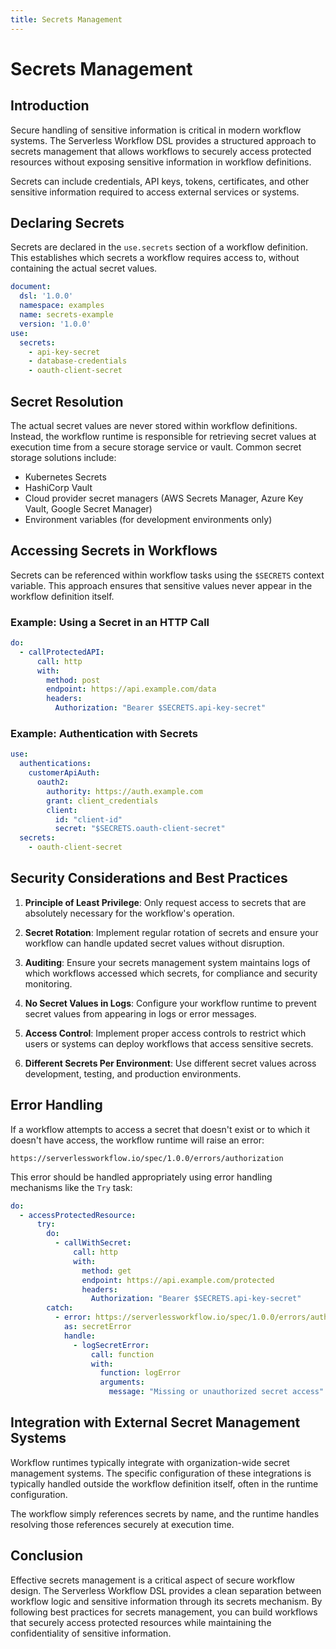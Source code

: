 ```yaml
---
title: Secrets Management
---
```


# Secrets Management

## Introduction

Secure handling of sensitive information is critical in modern workflow systems. The Serverless Workflow DSL provides a structured approach to secrets management that allows workflows to securely access protected resources without exposing sensitive information in workflow definitions.

Secrets can include credentials, API keys, tokens, certificates, and other sensitive information required to access external services or systems.

## Declaring Secrets

Secrets are declared in the `use.secrets` section of a workflow definition. This establishes which secrets a workflow requires access to, without containing the actual secret values.

```yaml
document:
  dsl: '1.0.0'
  namespace: examples
  name: secrets-example
  version: '1.0.0'
use:
  secrets:
    - api-key-secret
    - database-credentials
    - oauth-client-secret
```

## Secret Resolution

The actual secret values are never stored within workflow definitions. Instead, the workflow runtime is responsible for retrieving secret values at execution time from a secure storage service or vault. Common secret storage solutions include:

- Kubernetes Secrets
- HashiCorp Vault
- Cloud provider secret managers (AWS Secrets Manager, Azure Key Vault, Google Secret Manager)
- Environment variables (for development environments only)

## Accessing Secrets in Workflows

Secrets can be referenced within workflow tasks using the `$SECRETS` context variable. This approach ensures that sensitive values never appear in the workflow definition itself.

### Example: Using a Secret in an HTTP Call

```yaml
do:
  - callProtectedAPI:
      call: http
      with:
        method: post
        endpoint: https://api.example.com/data
        headers:
          Authorization: "Bearer $SECRETS.api-key-secret"
```

### Example: Authentication with Secrets

```yaml
use:
  authentications:
    customerApiAuth:
      oauth2:
        authority: https://auth.example.com
        grant: client_credentials
        client:
          id: "client-id"
          secret: "$SECRETS.oauth-client-secret"
  secrets:
    - oauth-client-secret
```

## Security Considerations and Best Practices

1. **Principle of Least Privilege**: Only request access to secrets that are absolutely necessary for the workflow's operation.

2. **Secret Rotation**: Implement regular rotation of secrets and ensure your workflow can handle updated secret values without disruption.

3. **Auditing**: Ensure your secrets management system maintains logs of which workflows accessed which secrets, for compliance and security monitoring.

4. **No Secret Values in Logs**: Configure your workflow runtime to prevent secret values from appearing in logs or error messages.

5. **Access Control**: Implement proper access controls to restrict which users or systems can deploy workflows that access sensitive secrets.

6. **Different Secrets Per Environment**: Use different secret values across development, testing, and production environments.

## Error Handling

If a workflow attempts to access a secret that doesn't exist or to which it doesn't have access, the workflow runtime will raise an error:

```
https://serverlessworkflow.io/spec/1.0.0/errors/authorization
```

This error should be handled appropriately using error handling mechanisms like the `Try` task:

```yaml
do:
  - accessProtectedResource:
      try:
        do:
          - callWithSecret:
              call: http
              with:
                method: get
                endpoint: https://api.example.com/protected
                headers:
                  Authorization: "Bearer $SECRETS.api-key-secret"
        catch:
          - error: https://serverlessworkflow.io/spec/1.0.0/errors/authorization
            as: secretError
            handle:
              - logSecretError:
                  call: function
                  with:
                    function: logError
                    arguments:
                      message: "Missing or unauthorized secret access"
```

## Integration with External Secret Management Systems

Workflow runtimes typically integrate with organization-wide secret management systems. The specific configuration of these integrations is typically handled outside the workflow definition itself, often in the runtime configuration.

The workflow simply references secrets by name, and the runtime handles resolving those references securely at execution time.

## Conclusion

Effective secrets management is a critical aspect of secure workflow design. The Serverless Workflow DSL provides a clean separation between workflow logic and sensitive information through its secrets mechanism. By following best practices for secrets management, you can build workflows that securely access protected resources while maintaining the confidentiality of sensitive information. 